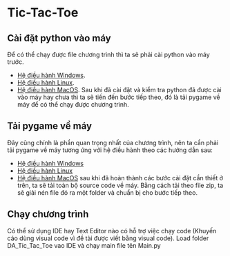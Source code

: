 # Tic-Tac-Toe
## Cài đặt python vào máy
Để có thể chạy được file chương trình thì ta sẽ phải cài python vào máy trước.
- [Hệ điều hành Windows](https://www.geeksforgeeks.org/how-to-install-python-on-windows/).
- [Hệ điều hành Linux](https://www.geeksforgeeks.org/how-to-install-python-on-linux/).
- [Hệ điều hành MacOS](https://www.geeksforgeeks.org/how-to-download-and-install-python-latest-version-on-macos-mac-os-x/).
Sau khi đã cài đặt và kiểm tra python đã được cài vào máy hay chưa thì ta sẽ tiến đến bước tiếp theo, đó là tải pygame về máy để có thể chạy được chương trình.
## Tải pygame về máy
Đây cũng chính là phần quan trọng nhất của chương trình, nên ta cần phải tải pygame về máy tương ứng với hệ điều hành theo các hướng dẫn sau:
- [Hệ điều hành Windows](https://www.geeksforgeeks.org/how-to-install-pygame-in-windows/)
- [Hệ điều hành Linux](https://www.geeksforgeeks.org/install-pygame-in-linux/)
- [Hệ điều hành MacOS](https://www.geeksforgeeks.org/install-pygame-in-macos/)
sau khi đã hoàn thành các bước cài đặt cần thiết ở trên, ta sẽ tải toàn bộ source code về máy. Bằng cách tải theo file zip, ta sẽ giải nén file đó ra một folder và chuẩn bị cho bước tiếp theo.
## Chạy chương trình
Có thể sử dụng IDE hay Text Editor nào có hỗ trợ việc chạy code (Khuyến cáo dùng visual code vì đề tài được viết bằng visual code).
Load folder DA_Tic_Tac_Toe vao IDE và chạy main file tên Main.py
